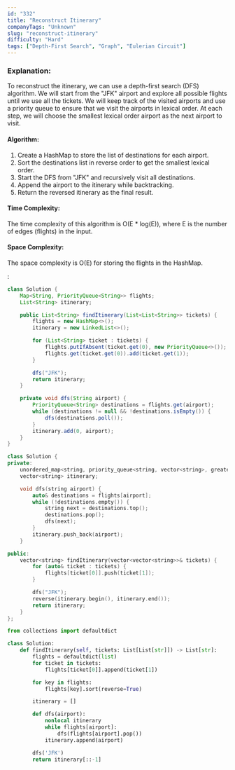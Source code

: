 ```yaml
---
id: "332"
title: "Reconstruct Itinerary"
companyTags: "Unknown"
slug: "reconstruct-itinerary"
difficulty: "Hard"
tags: ["Depth-First Search", "Graph", "Eulerian Circuit"]
---
```


### Explanation:
To reconstruct the itinerary, we can use a depth-first search (DFS) algorithm. We will start from the "JFK" airport and explore all possible flights until we use all the tickets. We will keep track of the visited airports and use a priority queue to ensure that we visit the airports in lexical order. At each step, we will choose the smallest lexical order airport as the next airport to visit.

#### Algorithm:
1. Create a HashMap to store the list of destinations for each airport.
2. Sort the destinations list in reverse order to get the smallest lexical order.
3. Start the DFS from "JFK" and recursively visit all destinations.
4. Append the airport to the itinerary while backtracking.
5. Return the reversed itinerary as the final result.

#### Time Complexity:
The time complexity of this algorithm is O(E * log(E)), where E is the number of edges (flights) in the input.

#### Space Complexity:
The space complexity is O(E) for storing the flights in the HashMap.

:

```java
class Solution {
    Map<String, PriorityQueue<String>> flights;
    List<String> itinerary;

    public List<String> findItinerary(List<List<String>> tickets) {
        flights = new HashMap<>();
        itinerary = new LinkedList<>();

        for (List<String> ticket : tickets) {
            flights.putIfAbsent(ticket.get(0), new PriorityQueue<>());
            flights.get(ticket.get(0)).add(ticket.get(1));
        }

        dfs("JFK");
        return itinerary;
    }

    private void dfs(String airport) {
        PriorityQueue<String> destinations = flights.get(airport);
        while (destinations != null && !destinations.isEmpty()) {
            dfs(destinations.poll());
        }
        itinerary.add(0, airport);
    }
}
```

```cpp
class Solution {
private:
    unordered_map<string, priority_queue<string, vector<string>, greater<string>>> flights;
    vector<string> itinerary;

    void dfs(string airport) {
        auto& destinations = flights[airport];
        while (!destinations.empty()) {
            string next = destinations.top();
            destinations.pop();
            dfs(next);
        }
        itinerary.push_back(airport);
    }

public:
    vector<string> findItinerary(vector<vector<string>>& tickets) {
        for (auto& ticket : tickets) {
            flights[ticket[0]].push(ticket[1]);
        }

        dfs("JFK");
        reverse(itinerary.begin(), itinerary.end());
        return itinerary;
    }
};
```

```python
from collections import defaultdict

class Solution:
    def findItinerary(self, tickets: List[List[str]]) -> List[str]:
        flights = defaultdict(list)
        for ticket in tickets:
            flights[ticket[0]].append(ticket[1])

        for key in flights:
            flights[key].sort(reverse=True)

        itinerary = []

        def dfs(airport):
            nonlocal itinerary
            while flights[airport]:
                dfs(flights[airport].pop())
            itinerary.append(airport)

        dfs('JFK')
        return itinerary[::-1]
```